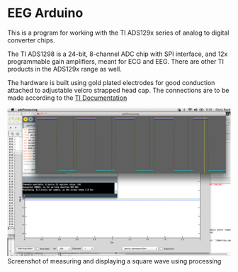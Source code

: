 # EEG Arduino

This is a program for working with the TI ADS129x series of analog to digital converter chips. 

The TI ADS1298 is a 24-bit, 8-channel ADC chip with SPI interface, and 12x programmable gain amplifiers, meant for ECG and EEG. There are other TI products in the ADS129x range as well.

The hardware is built using gold plated electrodes for good conduction attached to adjustable velcro strapped head cap. The connections are to be made according to the [TI Documentation](https://www.ti.com/product/ADS1298#tech-docs) 

![Screenshot of Working](https://raw.githubusercontent.com/SREEHARIR/EEG-Arduino/main/ads129n/ads1298/ads_screenshot.png) Screenshot of measuring and displaying a square wave using processing 
